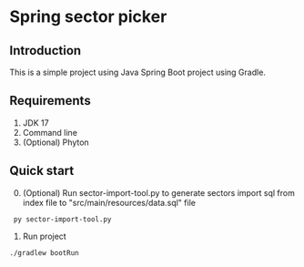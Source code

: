 
# Spring sector picker

## Introduction
This is a simple project using Java Spring Boot project using Gradle.

## Requirements
1.  JDK 17
2. Command line
3. (Optional) Phyton


## Quick start

0. (Optional) Run sector-import-tool.py to generate sectors import sql from index file to "src/main/resources/data.sql" file
```
 py sector-import-tool.py
```

1. Run project 
```
./gradlew bootRun
```
